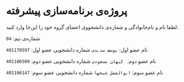 # پروژه‌ی برنامه‌سازی پیشرفته
لطفا نام و نام‌خانوادگی و شماره‌ی دانشجووی اعضای گروه خود را این‌جا وارد کنید:

شماره‌ی تیم: `04`

نام عضو اول: `یوسف سدیدی`
شماره دانشجویی عضو اول: `401170597 `

نام عضو دوم: ` کیهان مسعودی`
شماره دانشجویی عضو دوم: `401106509`

نام عضو سوم: `ابوالفضل شیخها`
شماره دانشجویی عضو سوم: `401106147`
